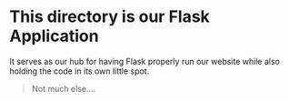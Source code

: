 # This directory is our Flask Application

It serves as our hub for having Flask properly run our website while also holding the code in its own little spot.

> Not much else....